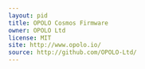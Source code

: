 ```yaml
---
layout: pid
title: OPOLO Cosmos Firmware
owner: OPOLO Ltd
license: MIT
site: http://www.opolo.io/
source: http://github.com/OPOLO-Ltd/
---
```

